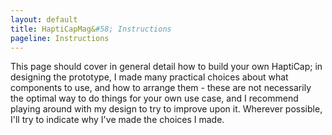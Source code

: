 ```yaml
---
layout: default
title: HaptiCapMag&#58; Instructions
pageline: Instructions
---
```


This page should cover in general detail how to build your own HaptiCap; in designing the prototype, I made many practical choices about what components to use, and how to arrange them - these are not necessarily the optimal way to do things for your own use case, and I recommend playing around with my design to try to improve upon it. Wherever possible, I'll try to indicate why I've made the choices I made.